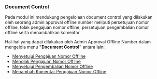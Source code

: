 ### **Document Control** 

Pada modul ini mendukung pengelolaan document control yang dilakukan oleh seorang admin approval offline number meliputi persetujuan nomor offline, tolak pengajuan nomor offline, persetujuan pengembalian nomor offline serta menambahkan komentar 

Hal-hal yang dapat dilakukan oleh Admin Approval Offline Number dalam mengelola menu **"Document Control"** antara lain: 

- [Menyetujui Pengajuan Nomor Offline](#)
- [Menolak Pengajuan Nomor Offline](#)
- [Menyetujui Pengembalian Nomor Offline](#) 
- [Menambah Komentar Pengajuan Nomor Offline](#) 
